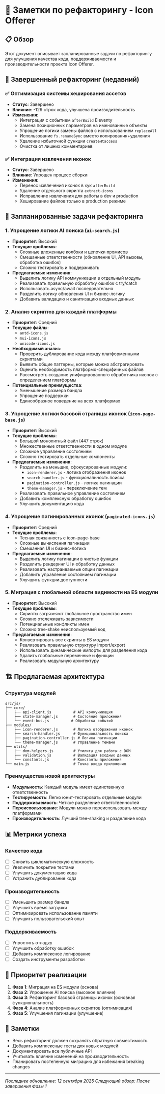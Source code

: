 # 🔧 Заметки по рефакторингу - Icon Offerer

## 📋 Обзор
Этот документ описывает запланированные задачи по рефакторингу для улучшения качества кода, поддерживаемости и производительности проекта Icon Offerer.

## 🎯 Завершенный рефакторинг (недавний)

### ✅ Оптимизация системы хеширования ассетов
- **Статус**: Завершено
- **Влияние**: -129 строк кода, улучшена производительность
- **Изменения**:
  - Интеграция с событием `afterBuild` Eleventy
  - Замена позиционных параметров на именованные объекты
  - Упрощение логики замены файлов с использованием `replaceAll`
  - Использование `fs.renameSync` вместо копирования+удаления
  - Удаление избыточной функции `createHtaccess`
  - Очистка от лишних комментариев

### ✅ Интеграция извлечения иконок
- **Статус**: Завершено
- **Влияние**: Упрощен процесс сборки
- **Изменения**:
  - Перенос извлечения иконок в хук `afterBuild`
  - Удаление отдельного скрипта `extract-icons`
  - Исправление извлечения для работы в dev и production
  - Хеширование файлов только в production режиме

## 🚀 Запланированные задачи рефакторинга

### 1. Упрощение логики AI поиска (`ai-search.js`)
- **Приоритет**: Высокий
- **Текущие проблемы**:
  - Сложные вложенные колбэки и цепочки промисов
  - Смешанные ответственности (обновление UI, API вызовы, обработка ошибок)
  - Сложно тестировать и поддерживать
- **Предлагаемые изменения**:
  - Выделить логику API коммуникации в отдельный модуль
  - Реализовать правильную обработку ошибок с try/catch
  - Использовать async/await последовательно
  - Разделить логику обновления UI и бизнес-логику
  - Добавить валидацию и санитизацию входных данных

### 2. Анализ скриптов для каждой платформы
- **Приоритет**: Средний
- **Текущие файлы**:
  - `antd-icons.js`
  - `mui-icons.js` 
  - `unicode-icons.js`
- **Необходимый анализ**:
  - Проверить дублирование кода между платформенными скриптами
  - Выявить общие паттерны, которые можно абстрагировать
  - Оценить необходимость платформо-специфичных файлов
  - Рассмотреть создание унифицированного обработчика иконок с определением платформы
- **Потенциальные преимущества**:
  - Уменьшение размера бандла
  - Упрощение поддержки
  - Единообразное поведение на всех платформах

### 3. Упрощение логики базовой страницы иконок (`icon-page-base.js`)
- **Приоритет**: Высокий
- **Текущие проблемы**:
  - Большой монолитный файл (447 строк)
  - Множественные ответственности в одном модуле
  - Сложное управление состоянием
  - Сложно тестировать отдельные компоненты
- **Предлагаемые изменения**:
  - Разделить на меньшие, сфокусированные модули:
    - `icon-renderer.js` - логика отображения иконок
    - `search-handler.js` - функциональность поиска
    - `pagination-controller.js` - логика пагинации
    - `theme-manager.js` - переключение тем
  - Реализовать правильное управление состоянием
  - Добавить комплексную обработку ошибок
  - Улучшить документацию кода

### 4. Упрощение пагинированных иконок (`paginated-icons.js`)
- **Приоритет**: Средний
- **Текущие проблемы**:
  - Тесная связанность с icon-page-base
  - Сложные вычисления пагинации
  - Смешанная UI и бизнес-логика
- **Предлагаемые изменения**:
  - Выделить логику пагинации в чистые функции
  - Разделить рендеринг UI и обработку данных
  - Реализовать настраиваемые опции пагинации
  - Добавить управление состоянием пагинации
  - Улучшить функции доступности

### 5. Миграция с глобальной области видимости на ES модули
- **Приоритет**: Высокий
- **Текущие проблемы**:
  - Скрипты загрязняют глобальное пространство имен
  - Сложно отслеживать зависимости
  - Потенциальные конфликты имен
  - Сложно tree-shake неиспользуемый код
- **Предлагаемые изменения**:
  - Конвертировать все скрипты в ES модули
  - Реализовать правильную структуру import/export
  - Использовать динамические импорты для разделения кода
  - Удалить глобальные переменные и функции
  - Реализовать модульную архитектуру

## 🏗️ Предлагаемая архитектура

### Структура модулей
```
src/js/
├── core/
│   ├── api-client.js          # API коммуникация
│   ├── state-manager.js       # Состояние приложения
│   └── event-bus.js          # Обработка событий
├── modules/
│   ├── icon-renderer.js       # Логика отображения иконок
│   ├── search-handler.js      # Функциональность поиска
│   ├── pagination-controller.js # Логика пагинации
│   └── theme-manager.js       # Управление темами
├── utils/
│   ├── dom-helpers.js         # Утилиты для работы с DOM
│   ├── validation.js          # Валидация входных данных
│   └── constants.js           # Константы приложения
└── main.js                    # Точка входа приложения
```

### Преимущества новой архитектуры
- **Модульность**: Каждый модуль имеет единственную ответственность
- **Тестируемость**: Легко юнит-тестировать отдельные модули
- **Поддерживаемость**: Четкое разделение ответственностей
- **Переиспользование**: Модули можно переиспользовать между платформами
- **Производительность**: Лучший tree-shaking и разделение кода

## 📊 Метрики успеха

### Качество кода
- [ ] Снизить цикломатическую сложность
- [ ] Увеличить покрытие тестами
- [ ] Улучшить документацию кода
- [ ] Устранить дублирование кода

### Производительность
- [ ] Уменьшить размер бандла
- [ ] Улучшить время загрузки
- [ ] Оптимизировать использование памяти
- [ ] Улучшить пользовательский опыт

### Поддерживаемость
- [ ] Упростить отладку
- [ ] Улучшить обработку ошибок
- [ ] Добавить комплексное логирование
- [ ] Создать инструменты разработки

## 🎯 Приоритет реализации

1. **Фаза 1**: Миграция на ES модули (основа)
2. **Фаза 2**: Упрощение AI поиска (высокое влияние)
3. **Фаза 3**: Рефакторинг базовой страницы иконок (основная функциональность)
4. **Фаза 4**: Анализ платформенных скриптов (оптимизация)
5. **Фаза 5**: Улучшения пагинации (улучшение)

## 📝 Заметки

- Весь рефакторинг должен сохранять обратную совместимость
- Добавить комплексные тесты для новых модулей
- Документировать все публичные API
- Учитывать влияние изменений на производительность
- Планировать постепенную миграцию для избежания breaking changes

---

*Последнее обновление: 12 сентября 2025*
*Следующий обзор: После завершения Фазы 1*
